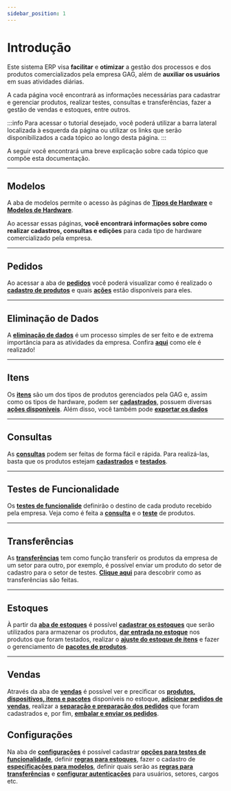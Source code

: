 ```yaml
---
sidebar_position: 1
---
```


# Introdução

Este sistema ERP visa **facilitar** e **otimizar** a gestão dos processos e dos produtos comercializados pela empresa GAG, além de **auxiliar os usuários** em suas atividades diárias.

A cada página você encontrará as informações necessárias para cadastrar e gerenciar produtos, realizar testes, consultas e transferências, fazer a gestão de vendas e estoques, entre outros.

:::info
Para acessar o tutorial desejado, você poderá utilizar a barra lateral localizada à esquerda da página ou utilizar os links que serão disponibilizados a cada tópico ao longo desta página.
:::

A seguir você encontrará uma breve explicação sobre cada tópico que compõe esta documentação.

---

## Modelos

A aba de modelos permite o acesso às páginas de **[Tipos de Hardware](./product_models/hardware_types/intro.md)** e **[Modelos de Hardware](./product_models/models/intro.md)**.

Ao acessar essas páginas, **você encontrará informações sobre como realizar cadastros, consultas e edições** para cada tipo de hardware comercializado pela empresa.

---

## Pedidos

Ao acessar a aba de **[pedidos](./orders/intro.md)** você poderá visualizar como é realizado o **[cadastro de produtos](./orders/create_products.md)** e quais **[ações](./orders/actions.md)** estão disponíveis para eles.

---

## Eliminação de Dados

A **[eliminação de dados](./data_deleting/intro.md)** é um processo simples de ser feito e de extrema importância para as atividades da empresa. Confira **[aqui](./data_deleting/deleting_process.md)** como ele é realizado!

---

## Itens

Os **[itens](./items/intro.md)** são um dos tipos de produtos gerenciados pela GAG e, assim como os tipos de hardware, podem ser **[cadastrados](./items/create_items.md)**, possuem diversas **[ações disponíveis](./items/actions.md)**. Além disso, você também pode **[exportar os dados](./items/list.md)**

---

## Consultas

As **[consultas](./queries/intro.md)** podem ser feitas de forma fácil e rápida. Para realizá-las, basta que os produtos estejam **[cadastrados](./orders/create_products.md)** e **[testados](./functionality_test/test.md)**.

---

## Testes de Funcionalidade

Os **[testes de funcionalide](./functionality_test/intro.md)** definirão o destino de cada produto recebido pela empresa. Veja como é feita a **[consulta](./functionality_test/list.md)** e o **[teste](./functionality_test/test.md)** de produtos.

---

## Transferências

As **[transferências](./transfer/intro.md)** tem como função transferir os produtos da empresa de um setor para outro, por exemplo, é possível enviar um produto do setor de cadastro para o setor de testes. **[Clique aqui](./transfer/create_transfer.md)** para descobrir como as transferências são feitas.

---

## Estoques

À partir da **[aba de estoques](./stock/intro.md)** é possível **[cadastrar os estoques](./stock/create_stock.md)** que serão utilizados para armazenar os produtos, **[dar entrada no estoque](./stock/stock_entry.md)** nos produtos que foram testados, realizar o **[ajuste do estoque de itens](./stock/stock_item_control.md)** e fazer o gerenciamento de **[pacotes de produtos](./stock/stock_package_control.md)**.

---

## Vendas

Através da aba de **[vendas](./sales/intro.md)** é possível ver e precificar os **[produtos, dispositivos, itens e pacotes](./sales/stock_map.md)** disponíveis no estoque, **[adicionar pedidos de vendas](./sales/sales_orders.md)**, realizar a **[separação e preparação dos pedidos](./sales/sales_orders.md)** que foram cadastrados e, por fim, **[embalar e enviar os pedidos](./sales/send_orders.md)**.

## Configurações

Na aba de **[configurações](./settings/intro.md)** é possível cadastrar **[opções para testes de funcionalidade](./settings/functionality_test.md)**, definir **[regras para estoques](./settings/stock.md)**, fazer o cadastro de **[especificações para modelos](./settings/model_specifications.md)**, definir quais serão as **[regras para transferências](./settings/movements.md)** e **[configurar autenticações](./settings/authentication.md)** para usuários, setores, cargos etc.
